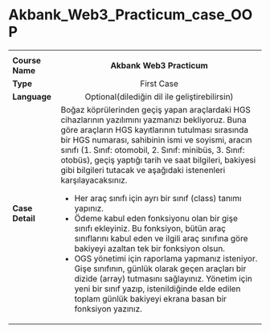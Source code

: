# Akbank_Web3_Practicum_case_OOP
<table>
  <tbody>
    <tr>
      <th></th>
      <th></th>
    </tr>
    <tr>
      <td><b>Course Name</td>
      <td align="center"><b>Akbank Web3 Practicum</td>
    </tr>
    <tr>
      <td><b>Type</td>
      <td align="center">First Case</td>
    </tr>
    <tr>
      <td><b>Language</td>
      <td align="center">Optional(dilediğin dil ile geliştirebilirsin)</td>
    </tr>
    <tr>
      <td><b>Case Detail</td>
      <td align="left">Boğaz köprülerinden geçiş yapan araçlardaki HGS cihazlarının yazılımını yazmanızı bekliyoruz. Buna göre araçların HGS kayıtlarının tutulması sırasında bir HGS numarası, sahibinin ismi ve soyismi, aracın sınıfı (1. Sınıf: otomobil, 2. Sınıf: minibüs, 3. Sınıf: otobüs), geçiş yaptığı tarih ve saat bilgileri, bakiyesi gibi bilgileri tutacak ve aşağıdaki istenenleri karşılayacaksınız.
      <ul>
      <li> Her araç sınıfı için ayrı bir sınıf (class) tanımı yapınız. </li>
      <li> Ödeme kabul eden fonksiyonu olan bir gişe sınıfı ekleyiniz. Bu fonksiyon, bütün araç sınıflarını kabul eden ve ilgili araç sınıfına göre bakiyeyi azaltan tek bir fonksiyon olsun. </li>
      <li> OGS yönetimi  için raporlama yapmanız isteniyor. Gişe sınıfının, günlük olarak geçen araçları bir dizide (array) tutmasını sağlayınız. Yönetim için yeni bir sınıf yazıp, istenildiğinde elde edilen toplam günlük bakiyeyi ekrana basan bir fonksiyon yazınız. </li>
      </ul>
      </td>
    </tr>
  </tbody>
</table>
